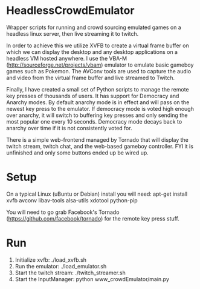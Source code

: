 HeadlessCrowdEmulator
=====================

Wrapper scripts for running and crowd sourcing emulated games on a headless linux server, then live streaming it to twitch.

In order to achieve this we utilize XVFB to create a virtual frame buffer on which we can display the desktop and any desktop applications on a headless VM hosted anywhere.
I use the VBA-M (http://sourceforge.net/projects/vbam) emulator to emulate basic gameboy games such as Pokemon.
The AVConv tools are used to capture the audio and video from the virtual frame buffer and live streamed to Twitch.

Finally, I have created a small set of Python scripts to manage the remote key presses of thousands of users. It has support for Democracy and Anarchy modes. By default anarchy mode is in effect and will pass on the newest key press to the emulator. If democracy mode is voted high enough over anarchy, it will switch to buffering key presses and only sending the most popular one every 10 seconds. Democracy mode decays back to anarchy over time if it is not consistently voted for.

There is a simple web-frontend managed by Tornado that will display the twitch stream, twitch chat, and the web-based gameboy controller. FYI it is unfinished and only some buttons ended up be wired up.

Setup
=====================

On a typical Linux (uBuntu or Debian) install you will need:
apt-get install xvfb avconv libav-tools alsa-utils xdotool python-pip

You will need to go grab Facebook's Tornado (https://github.com/facebook/tornado) for the remote key press stuff.

Run
=====================

1. Initialize xvfb: ./load_xvfb.sh
2. Run the emulator: ./load_emulator.sh
3. Start the twitch stream: ./twitch_streamer.sh
4. Start the InputManager: python www_crowdEmulator/main.py
